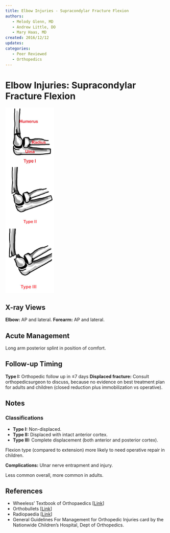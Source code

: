 ```yaml
---
title: Elbow Injuries - Supracondylar Fracture Flexion
authors:
   - Melody Glenn, MD
   - Andrew Little, DO
   - Mary Haas, MD
created: 2016/12/12
updates:
categories:
   - Peer Reviewed
   - Orthopedics
---
```


# Elbow Injuries: Supracondylar Fracture Flexion

![Types 1 through 3 supracondylar flexion fractures](image-1.png)

## X-ray Views

**Elbow:** AP and lateral.
**Forearm:** AP and lateral.

## Acute Management

Long arm posterior splint in position of comfort.

## Follow-up Timing

**Type I:** Orthopedic follow up in &le;7 days
**Displaced fracture:** Consult orthopedicsurgeon to discuss, because no evidence on best treatment plan for adults and children (closed reduction plus immobilization vs operative).

## Notes

### Classifications
- **Type I:** Non-displaced.
- **Type II:** Displaced with intact anterior cortex.
- **Type III:** Complete displacement (both anterior and posterior cortex).

Flexion type (compared to extension) more likely to need operative repair in children.

**Complications:** Ulnar nerve entrapment and injury.

Less common overall, more common in adults.

## References

- Wheeless’ Textbook of Orthopaedics  [[Link](http://Wheelessonline.com)]
- Orthobullets  [[Link](http://OrthoBullets.com)]
- Radiopaedia  [[Link](http://Radiopaedia.org)]
- General Guidelines For Management for Orthopedic Injuries card by the Nationwide Children’s Hospital, Dept of Orthopedics.
